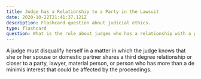 ```yaml
---
title: Judge has a Relationship to a Party in the Lawsuit
date: 2020-10-22T21:41:37.121Z
description: Flashcard question about judicial ethics.
type: flashcard
question: What is the rule about judges who has a relationship with a party in a case?
---
```


A judge must disqualify herself in a matter in which the judge knows that she or her spouse or domestic partner shares a third degree relationship or closer to a party, lawyer, material person, or person who has more than a de minimis interest that could be affected by the proceedings.
